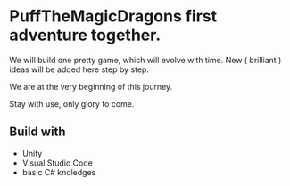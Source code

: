 # PuffTheMagicDragons first adventure together.

We will build one pretty game, which will evolve with time. New ( brilliant ) ideas will be added here step by step. 

We are at the very beginning of this journey. 

Stay with use, only glory to come.

## Build with
* Unity 
* Visual Studio Code
* basic C# knoledges
